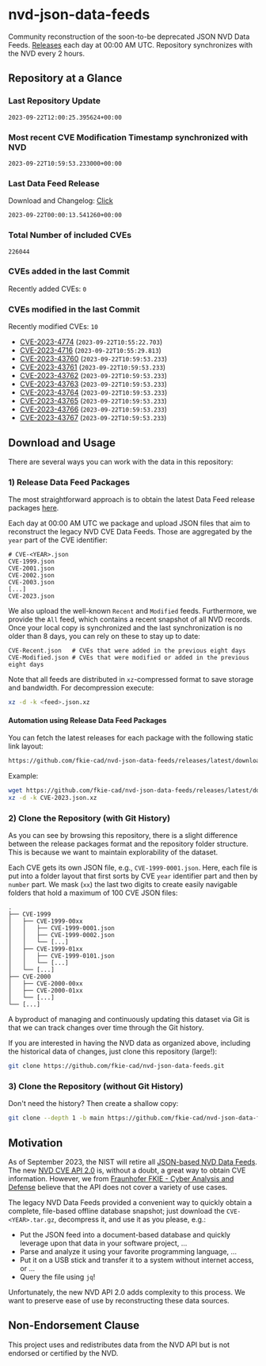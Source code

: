 # nvd-json-data-feeds

Community reconstruction of the soon-to-be deprecated JSON NVD Data Feeds. 
[Releases](https://github.com/fkie-cad/nvd-json-data-feeds/releases/latest) each day at 00:00 AM UTC.
Repository synchronizes with the NVD every 2 hours.

## Repository at a Glance

### Last Repository Update

```plain
2023-09-22T12:00:25.395624+00:00
```

### Most recent CVE Modification Timestamp synchronized with NVD

```plain
2023-09-22T10:59:53.233000+00:00
```

### Last Data Feed Release

Download and Changelog: [Click](https://github.com/fkie-cad/nvd-json-data-feeds/releases/latest)

```plain
2023-09-22T00:00:13.541260+00:00
```

### Total Number of included CVEs

```plain
226044
```

### CVEs added in the last Commit

Recently added CVEs: `0`



### CVEs modified in the last Commit

Recently modified CVEs: `10`

* [CVE-2023-4774](CVE-2023/CVE-2023-47xx/CVE-2023-4774.json) (`2023-09-22T10:55:22.703`)
* [CVE-2023-4716](CVE-2023/CVE-2023-47xx/CVE-2023-4716.json) (`2023-09-22T10:55:29.813`)
* [CVE-2023-43760](CVE-2023/CVE-2023-437xx/CVE-2023-43760.json) (`2023-09-22T10:59:53.233`)
* [CVE-2023-43761](CVE-2023/CVE-2023-437xx/CVE-2023-43761.json) (`2023-09-22T10:59:53.233`)
* [CVE-2023-43762](CVE-2023/CVE-2023-437xx/CVE-2023-43762.json) (`2023-09-22T10:59:53.233`)
* [CVE-2023-43763](CVE-2023/CVE-2023-437xx/CVE-2023-43763.json) (`2023-09-22T10:59:53.233`)
* [CVE-2023-43764](CVE-2023/CVE-2023-437xx/CVE-2023-43764.json) (`2023-09-22T10:59:53.233`)
* [CVE-2023-43765](CVE-2023/CVE-2023-437xx/CVE-2023-43765.json) (`2023-09-22T10:59:53.233`)
* [CVE-2023-43766](CVE-2023/CVE-2023-437xx/CVE-2023-43766.json) (`2023-09-22T10:59:53.233`)
* [CVE-2023-43767](CVE-2023/CVE-2023-437xx/CVE-2023-43767.json) (`2023-09-22T10:59:53.233`)


## Download and Usage

There are several ways you can work with the data in this repository:

### 1) Release Data Feed Packages

The most straightforward approach is to obtain the latest Data Feed release packages [here](https://github.com/fkie-cad/nvd-json-data-feeds/releases/latest).

Each day at 00:00 AM UTC we package and upload JSON files that aim to reconstruct the legacy NVD CVE Data Feeds.
Those are aggregated by the `year` part of the CVE identifier:

```
# CVE-<YEAR>.json
CVE-1999.json
CVE-2001.json
CVE-2002.json
CVE-2003.json
[...]
CVE-2023.json
```

We also upload the well-known `Recent` and `Modified` feeds.
Furthermore, we provide the `All` feed, which contains a recent snapshot of all NVD records.
Once your local copy is synchronized and the last synchronization is no older than 8 days, you can rely on these to stay up to date:

```plain
CVE-Recent.json   # CVEs that were added in the previous eight days
CVE-Modified.json # CVEs that were modified or added in the previous eight days
```

Note that all feeds are distributed in `xz`-compressed format to save storage and bandwidth.
For decompression execute:

```sh
xz -d -k <feed>.json.xz
```


#### Automation using Release Data Feed Packages

You can fetch the latest releases for each package with the following static link layout:

```sh
https://github.com/fkie-cad/nvd-json-data-feeds/releases/latest/download/CVE-<YEAR>.json.xz
```

Example:

```sh
wget https://github.com/fkie-cad/nvd-json-data-feeds/releases/latest/download/CVE-2023.json.xz
xz -d -k CVE-2023.json.xz
```

### 2) Clone the Repository (with Git History)

As you can see by browsing this repository, there is a slight difference between the release packages format and the repository folder structure.
This is because we want to maintain explorability of the dataset.

Each CVE gets its own JSON file, e.g., `CVE-1999-0001.json`.
Here, each file is put into a folder layout that first sorts by CVE `year` identifier part and then by `number` part.
We mask (`xx`) the last two digits to create easily navigable folders that hold a maximum of 100 CVE JSON files:

```plain
.
├── CVE-1999
│   ├── CVE-1999-00xx
│   │   ├── CVE-1999-0001.json
│   │   ├── CVE-1999-0002.json
│   │   └── [...]
│   ├── CVE-1999-01xx
│   │   ├── CVE-1999-0101.json
│   │   └── [...]
│   └── [...]
├── CVE-2000
│   ├── CVE-2000-00xx
│   ├── CVE-2000-01xx
│   └── [...]
└── [...]
```

A byproduct of managing and continuously updating this dataset via Git is that we can track changes over time through the Git history.

If you are interested in having the NVD data as organized above, including the historical data of changes, just clone this repository (large!):

```sh
git clone https://github.com/fkie-cad/nvd-json-data-feeds.git
```

### 3) Clone the Repository (without Git History)

Don't need the history? Then create a shallow copy:

```sh
git clone --depth 1 -b main https://github.com/fkie-cad/nvd-json-data-feeds.git
```

## Motivation

As of September 2023, the NIST will retire all [JSON-based NVD Data Feeds](https://nvd.nist.gov/vuln/data-feeds#divRetirementBanner-1).
The new [NVD CVE API 2.0](https://nvd.nist.gov/developers/vulnerabilities) is, without a doubt, a great way to obtain CVE information.
However, we from [Fraunhofer FKIE - Cyber Analysis and Defense](https://www.fkie.fraunhofer.de/en/departments/cad.html) believe that the API does not cover a variety of use cases.

The legacy NVD Data Feeds provided a convenient way to quickly obtain a complete, file-based offline database snapshot; just download the `CVE-<YEAR>.tar.gz`, decompress it, and use it as you please, e.g.:

* Put the JSON feed into a document-based database and quickly leverage upon that data in your software project, ...
* Parse and analyze it using your favorite programming language, ...
* Put it on a USB stick and transfer it to a system without internet access, or ...
* Query the file using `jq`!

Unfortunately, the new NVD API 2.0 adds complexity to this process.
We want to preserve ease of use by reconstructing these data sources.

## Non-Endorsement Clause

This project uses and redistributes data from the NVD API but is not endorsed or certified by the NVD.